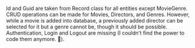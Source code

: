 Id and Guid are taken from Record class for all entities except MovieGenre. CRUD operations can be made for Movies, Directors, and Genres. However, while a movie is added into database, a previously added director can be selected for it but a genre cannot be, though it should be possible. Authentication, Login and Logout are missing (I couldn't find the power to code them anymore. 🥲).
